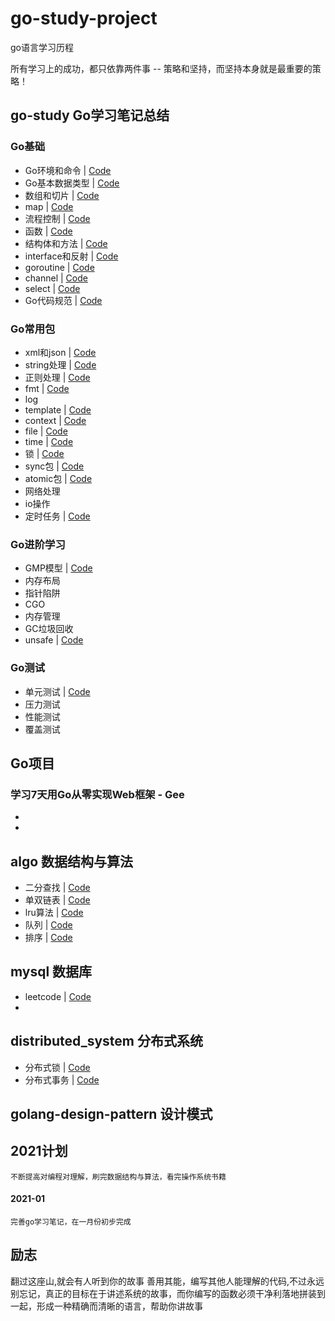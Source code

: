 # go-study-project
go语言学习历程

所有学习上的成功，都只依靠两件事 -- 策略和坚持，而坚持本身就是最重要的策略！

## go-study     Go学习笔记总结

 ### Go基础

   - Go环境和命令 | [Code](go-study/go_basic/command)
   - Go基本数据类型 | [Code](go-study/go_basic/basic_data_type)
   - 数组和切片   | [Code](go-study/go_basic/array_slice)
   - map        | [Code](go-study/go_basic/map)
   - 流程控制    | [Code](go-study/go_basic/process_control)
   - 函数         | [Code](go-study/go_basic/function)
   - 结构体和方法   | [Code](go-study/go_basic/struct)
   - interface和反射 | [Code](go-study/go_basic/interface_reflect)
   - goroutine   | [Code](go-study/go_basic/goroutine)
   - channel    | [Code](go-study/go_basic/channel)
   - select   | [Code](go-study/go_basic/select)
   - Go代码规范 | [Code](go-study/go_basic/go-lint/lint.md)

 ### Go常用包

   - xml和json  | [Code](go-study/package/jsonandxml)
   - string处理 | [Code](go-study/package/string)
   - 正则处理   | [Code](go-study/package/regexp)
   - fmt     | [Code](go-study/package/fmt)
   - log
   - template  | [Code](go-study/package/template)
   - context    | [Code](go-study/package/context)
   - file     | [Code](go-study/package/file)
   - time     | [Code](go-study/package/time)
   - 锁       | [Code](go-study/package/lock)
   - sync包   | [Code](go-study/package/sync)
   - atomic包   | [Code](go-study/package/atomic)
   - 网络处理
   - io操作    
   - 定时任务   | [Code](go-study/package/cron)

 ### Go进阶学习

   - GMP模型    | [Code](go-study/advanced/gmp)
   - 内存布局
   - 指针陷阱    
   - CGO
   - 内存管理
   - GC垃圾回收
   - unsafe        | [Code](go-study/advanced/unsafe)

 ### Go测试

   - 单元测试    | [Code](go-study/test/单元测试.md)
   - 压力测试
   - 性能测试
   - 覆盖测试


## Go项目

  ### 学习7天用Go从零实现Web框架 - Gee


   -
   - 


## algo    数据结构与算法

   - 二分查找         | [Code](algo/find)
   - 单双链表      | [Code](algo/link_list)
   - lru算法         | [Code](algo/lru)
   - 队列           | [Code](algo/queue)
   - 排序           | [Code](algo/sort)
   
   

## mysql   数据库

  - leetcode   | [Code](mysql/sql)
  - 
    
   
## distributed_system  分布式系统

  - 分布式锁   | [Code](distributed_system/分布式锁.md)
  - 分布式事务  | [Code](distributed_system/分布式事务.md)
  
## golang-design-pattern 设计模式


## 2021计划

    不断提高对编程对理解，刷完数据结构与算法，看完操作系统书籍
    
    
#### 2021-01
    完善go学习笔记，在一月份初步完成
    
    
## 励志
   
   翻过这座山,就会有人听到你的故事
   善用其能，编写其他人能理解的代码,不过永远别忘记，真正的目标在于讲述系统的故事，而你编写的函数必须干净利落地拼装到一起，形成一种精确而清晰的语言，帮助你讲故事
​     








